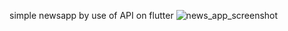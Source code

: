 simple newsapp by use of API on  flutter
![news_app_screenshot](https://user-images.githubusercontent.com/86190991/189882559-a936c9b8-37ff-490a-a11d-ecea6366ff68.jpg)
